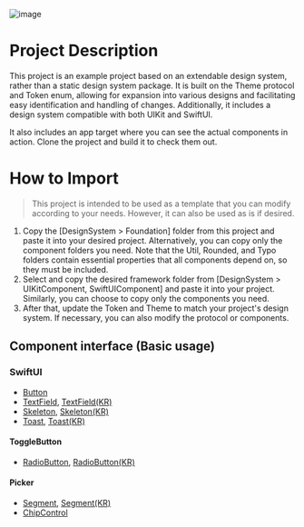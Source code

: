 
![image](https://github.com/dodo849/DesignSystemBookApp/assets/71880682/c0b8e062-a2ba-4ee2-901f-444f75cc13a9)

# Project Description
This project is an example project based on an extendable design system, rather than a static design system package. It is built on the Theme protocol and Token enum, allowing for expansion into various designs and facilitating easy identification and handling of changes. Additionally, it includes a design system compatible with both UIKit and SwiftUI.

It also includes an app target where you can see the actual components in action. Clone the project and build it to check them out.

# How to Import
> This project is intended to be used as a template that you can modify according to your needs. However, it can also be used as is if desired.
1. Copy the [DesignSystem > Foundation] folder from this project and paste it into your desired project. Alternatively, you can copy only the component folders you need. Note that the Util, Rounded, and Typo folders contain essential properties that all components depend on, so they must be included.
2. Select and copy the desired framework folder from [DesignSystem > UIKitComponent, SwiftUIComponent] and paste it into your project. Similarly, you can choose to copy only the components you need.
3. After that, update the Token and Theme to match your project's design system. If necessary, you can also modify the protocol or components.

## Component interface (Basic usage)
### SwiftUI
- [Button](https://github.com/dodo849/DesignSystemBookApp/blob/main/DesignSystemBookApp/DesignSystem/SwiftUIComponent/Button/README_BUTTON.md)
- [TextField](https://github.com/dodo849/DesignSystemBookApp/blob/main/DesignSystemBookApp/DesignSystem/SwiftUIComponent/TextField/README_TEXTFIELD.md), [TextField(KR)](https://github.com/dodo849/DesignSystemBookApp/blob/main/DesignSystemBookApp/DesignSystem/SwiftUIComponent/TextField/README_TEXTFIELD_KR.md)
- [Skeleton](https://github.com/dodo849/DesignSystemBookApp/blob/main/DesignSystemBookApp/DesignSystem/SwiftUIComponent/Skeleton/README_SKELETON.md), [Skeleton(KR)](https://github.com/dodo849/DesignSystemBookApp/blob/main/DesignSystemBookApp/DesignSystem/SwiftUIComponent/Skeleton/README_SKELETON_KR.md)
- [Toast](https://github.com/dodo849/DesignSystemBookApp/blob/main/DesignSystemBookApp/DesignSystem/SwiftUIComponent/Toast/README_TOAST.md), [Toast(KR)](https://github.com/dodo849/DesignSystemBookApp/blob/main/DesignSystemBookApp/DesignSystem/SwiftUIComponent/Toast/README_TOAST_KR.md)
#### ToggleButton
- [RadioButton](https://github.com/dodo849/DesignSystemBookApp/blob/main/DesignSystemBookApp/DesignSystem/SwiftUIComponent/ToggleButton/Component/RadioButton/README_RADIOBUTTON_SWIFTUI.md), [RadioButton(KR)](https://github.com/dodo849/DesignSystemBookApp/blob/main/DesignSystemBookApp/DesignSystem/SwiftUIComponent/ToggleButton/Component/RadioButton/README_RADIOBUTTON_SWIFTUI(KR).md)

#### Picker
- [Segment](https://github.com/dodo849/DesignSystemBookApp/blob/main/DesignSystemBookApp/DesignSystem/SwiftUIComponent/Picker/Segment/README_SEGMENTCONTROL.md), [Segment(KR)](https://github.com/dodo849/DesignSystemBookApp/blob/main/DesignSystemBookApp/DesignSystem/SwiftUIComponent/Picker/Segment/README_SEGMENTCONTROL_KR.md)
- [ChipControl](https://github.com/dodo849/DesignSystemBookApp/blob/main/DesignSystemBookApp/DesignSystem/SwiftUIComponent/Picker/ChipControl/README_CHIPCONTROL.md)
